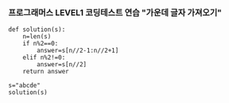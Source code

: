 ### 프로그래머스 LEVEL1 코딩테스트 연습 "가운데 글자 가져오기"
```
def solution(s):
    n=len(s)
    if n%2==0:
        answer=s[n//2-1:n//2+1]
    elif n%2!=0:
        answer=s[n//2]
    return answer

s="abcde"
solution(s)
```
